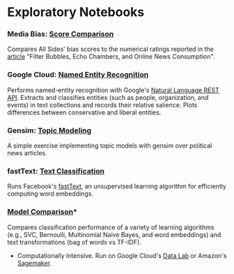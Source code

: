 # Exploratory Notebooks

### Media Bias: [Score Comparison](https://github.com/pkipsy/news-lens/blob/master/News-Scraping/05%20-%20FilterBubbles-MediaBias.ipynb)
Compares All Sides' bias scores to the numerical ratings reported in the [article](http://sethrf.com/files/bubbles.pdf) "Filter Bubbles, Echo Chambers, and Online News Consumption".

### Google Cloud: [Named Entity Recognition](https://github.com/pkipsy/news-lens/blob/master/Exploratory-Analysis/Entities-Analysis.ipynb)
Performs named-entity recognition with Google's [Natural Language REST API](https://cloud.google.com/natural-language/). 
Extracts and classifies entities (such as people, organization, and events) in text collections and records their relative salience.
Plots differences between conservative and liberal entities.

### Gensim: [Topic Modeling](https://github.com/pkipsy/news-lens/blob/master/Exploratory-Analysis/Topic-Modeling.ipynb)
A simple exercise implementing topic models with gensim over political news articles.

### fastText: [Text Classification](https://github.com/pkipsy/news-lens/blob/master/Exploratory-Analysis/TextClassification-fastText.ipynb)
Runs Facebook's [fastText](https://github.com/facebookresearch/fastText/tree/master/python), an unsupervised learning algorithm for efficiently computing word embeddings.

### [Model Comparison](https://github.com/pkipsy/news-lens/blob/master/Exploratory-Analysis/Model-Comparison.ipynb)*
Compares classification performance of a variety of learning algorithms (e.g., SVC, Bernoulli, Multinomial Naive Bayes, and word embeddings) and text transformations (bag of words vs TF-IDF).

* Computationally intensive. Run on Google Cloud's [Data Lab](https://cloud.google.com/datalab/) or Amazon's [Sagemaker](https://aws.amazon.com/sagemaker/).
